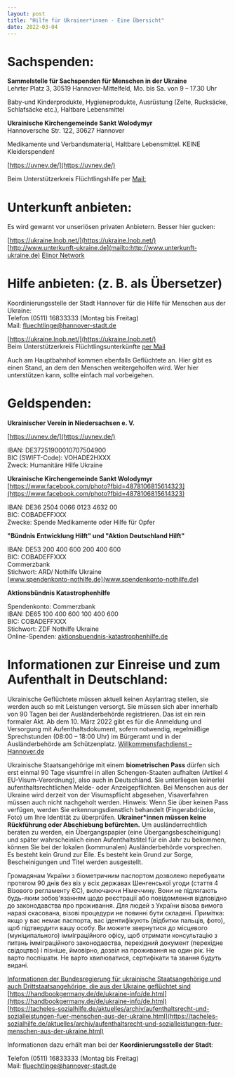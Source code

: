 ```yaml
---
layout: post
title: "Hilfe für Ukrainer*innen - Eine Übersicht"
date: 2022-03-04
---
```


# Sachspenden:

**Sammelstelle für Sachspenden für Menschen in der Ukraine**  
Lehrter Platz 3, 30519 Hannover-Mittelfeld, 
Mo. bis Sa. von 9 – 17.30 Uhr 

Baby-und Kinderprodukte, Hygieneprodukte, Ausrüstung (Zelte, Rucksäcke, Schlafsäcke etc.), Haltbare Lebensmittel

**Ukrainische Kirchengemeinde Sankt Wolodymyr**  
Hannoversche Str. 122, 30627 Hannover 

Medikamente und Verbandsmaterial, Haltbare Lebensmittel. KEINE Kleiderspenden!

[https://uvnev.de/](https://uvnev.de/)  

Beim Unterstützerkreis Flüchtlingshilfe per [Mail:](unterstuetzerkreis@uf-hannover.de)

# Unterkunft anbieten:

Es wird gewarnt vor unseriösen privaten Anbietern. Besser hier gucken:

[https://ukraine.lnob.net/](https://ukraine.lnob.net/)  
[http://www.unterkunft-ukraine.de](mailto:http://www.unterkunft-ukraine.de)
[Elinor Network](https://elinor.network/gastfreundschaft-ukraine/)


# Hilfe anbieten: (z. B. als Übersetzer)

Koordinierungsstelle der Stadt Hannover für die Hilfe für Menschen aus der Ukraine:  
Telefon (0511) 16833333 (Montag bis Freitag)  
Mail: fluechtlinge@hannover-stadt.de  

[https://ukraine.lnob.net/](https://ukraine.lnob.net/)  
Beim Unterstützerkreis Flüchtlingsunterkünfte [per Mail](mailto:unterstuetzerkreis@uf-hannover.de)

Auch am Hauptbahnhof kommen ebenfalls Geflüchtete an. Hier gibt es einen Stand, an dem den Menschen weitergeholfen wird. Wer hier unterstützen kann, sollte einfach mal vorbeigehen.


# Geldspenden:

**Ukrainischer Verein in Niedersachsen e. V.**
 
[https://uvnev.de/](https://uvnev.de/)

IBAN: DE37251900010707504900  
BIC (SWIFT-Code): VOHADE2HXXX  
Zweck: Humanitäre Hilfe Ukraine 

**Ukrainische Kirchengemeinde Sankt Wolodymyr**  
[https://www.facebook.com/photo?fbid=4878106815614323](https://www.facebook.com/photo?fbid=4878106815614323)

IBAN: DE36 2504 0066 0123 4632 00  
BIC: COBADEFFXXX  
Zwecke: Spende Medikamente oder Hilfe für Opfer 

**"Bündnis Entwicklung Hilft" und "Aktion Deutschland Hilft"**
 
IBAN: DE53 200 400 600 200 400 600  
BIC: COBADEFFXXX  
Commerzbank  
Stichwort: ARD/ Nothilfe Ukraine  
[www.spendenkonto-nothilfe.de](www.spendenkonto-nothilfe.de) 

**Aktionsbündnis Katastrophenhilfe**

Spendenkonto: Commerzbank  
IBAN: DE65 100 400 600 100 400 600  
BIC: COBADEFFXXX  
Stichwort: ZDF Nothilfe Ukraine  
Online-Spenden: [aktionsbuendnis-katastrophenhilfe.de](aktionsbuendnis-katastrophenhilfe.de)

# Informationen zur Einreise und zum Aufenthalt in Deutschland:  
Ukrainische Geflüchtete müssen aktuell keinen Asylantrag stellen, sie werden auch so mit Leistungen versorgt. Sie müssen sich aber innerhalb von 90 Tagen bei der Ausländerbehörde registrieren. Das ist ein rein formaler Akt. Ab dem 10. März 2022 gibt es für die Anmeldung und Versorgung mit Aufenthaltsdokument, sofern notwendig, regelmäßige Sprechstunden (08:00 – 18:00 Uhr) im Bürgeramt und in der Ausländerbehörde am Schützenplatz. [Willkommensfachdienst – Hannover.de](https://www.hannover.de/Leben-in-der-Region-Hannover/Verwaltungen-Kommunen/Die-Verwaltung-der-Landeshauptstadt-Hannover/Dezernate-und-Fachbereiche-der-LHH/Finanzen,-Ordnung-und-Feuerwehr/Fachbereich-%C3%96ffentliche-Ordnung/Standesamt-und-Staatsangeh%C3%B6rig%C2%ADkeit/Ausl%C3%A4nderangelegen%C2%ADheiten-und-Staatsangeh%C3%B6rigkeit/Willkommensfachdienst)

Ukrainische Staatsangehörige mit einem **biometrischen Pass** dürfen sich erst einmal 90 Tage visumfrei in allen Schengen-Staaten aufhalten (Artikel 4 EU-Visum-Verordnung), also auch in Deutschland. Sie unterliegen keinerlei aufenthaltsrechtlichen Melde- oder Anzeigepflichten. Bei Menschen aus der Ukraine wird derzeit von der Visumspflicht abgesehen, Visaverfahren müssen auch nicht nachgeholt werden.
Hinweis: Wenn Sie über keinen Pass verfügen, werden Sie erkennungsdienstlich behandelt (Fingerabdrücke, Foto) um Ihre Identität zu überprüfen.
**Ukrainer*innen müssen keine Rückführung oder Abschiebung befürchten.**
Um ausländerrechtlich beraten zu werden, ein Übergangspapier (eine Übergangsbescheinigung) und später wahrscheinlich einen Aufenthaltstitel für ein Jahr zu bekommen, können Sie bei der lokalen (kommunalen) Ausländerbehörde vorsprechen.
Es besteht kein Grund zur Eile. Es besteht kein Grund zur Sorge, Bescheinigungen und Titel werden ausgestellt.

Громадянам України з біометричним паспортом дозволено перебувати протягом 90 днів без віз у всіх державах Шенгенської угоди (стаття 4 Візового регламенту ЄС), включаючи Німеччину. Вони не підлягають будь-яким зобов'язанням щодо реєстрації або повідомлення відповідно до законодавства про проживання. Для людей з України візова вимога наразі скасована, візові процедури не повинні бути складені.
Примітка: якщо у вас немає паспорта, вас ідентифікують (відбитки пальців, фото), щоб підтвердити вашу особу.
Ви можете звернутися до місцевого (муніципального) імміграційного офісу, щоб отримати консультацію з питань імміграційного законодавства, перехідний документ (перехідне свідоцтво) і пізніше, ймовірно, дозвіл на проживання на один рік.
Не варто поспішати. Не варто хвилюватися, сертифікати та звання будуть видані.

[Informationen der Bundesregierung für ukrainische Staatsangehörige und auch Drittstaatsangehörige, die aus der Ukraine geflüchtet sind](https://www.integrationsbeauftragte.de/ib-de/staatsministerin/krieg-in-der-ukraine)  
[https://handbookgermany.de/de/ukraine-info/de.html](https://handbookgermany.de/de/ukraine-info/de.html)  
[https://tacheles-sozialhilfe.de/aktuelles/archiv/aufenthaltsrecht-und-sozialleistungen-fuer-menschen-aus-der-ukraine.html](https://tacheles-sozialhilfe.de/aktuelles/archiv/aufenthaltsrecht-und-sozialleistungen-fuer-menschen-aus-der-ukraine.html)  

Informationen dazu erhält man bei der **Koordinierungsstelle der Stadt**:  

Telefon (0511) 16833333 (Montag bis Freitag)  
Mail: fluechtlinge@hannover-stadt.de
 
 

